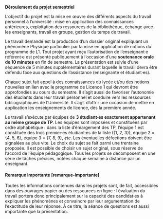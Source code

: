 **Déroulement du projet semestriel**

L’objectif du projet est la mise en œuvre des différents aspects du
travail personnel à l’université : mise en application des connaissances
antérieures, exploitation des ressources de la bibliothèque, échange
avec les enseignants, travail en groupe, gestion du temps de travail.

Le travail demandé est la production d’un dossier original expliquant un
phénomène Physique particulier par la mise en application de notions du
programme de L1. Tout projet ayant reçu l’autorisation de l’enseignant·e
référent·e est présenté publiquement à l’occasion d’une **soutenance
orale de 10 minutes** en fin de semestre. La présentation est suivie
d’une séquence de 5 minutes supplémentaires durant laquelle le travail
devra être défendu face aux questions de l’assistance (enseignante et
étudiant·es).

Chaque sujet fait appel à des connaissances du lycée et/ou des notions
nouvelles en lien avec le programme de Licence 1 qui devront être
approfondies au cours du semestre. Il s’agit aussi de favoriser
l’autonomie des étudiants dans leur travail personnel et conduire vers
les ressources bibliographiques de l’Université. Il s’agit d’offrir une
occasion de mettre en application les enseignements de licence, dès la
première année.

Le travail s’exécute par équipes de **3 étudiant·es exactement
appartenant au même groupe de TP**. Les équipes sont imposées et
constituées par ordre alphabétique : dans la liste d’émargement des TP,
l’équipe 1 est constituée des trois premier·es étudiant·es de la liste
({1, 2, 3}), équipe 2 = {4, 5, 6}, équipe 3 = {7, 8, 9}, *etc*. Les
éventuelles défections doivent être signalées au plus vite. Le choix du
sujet se fait parmi une trentaine proposée. Il est possible de choisir
un sujet original, sous réserve de l’accord de l’équipe pédagogique.
Tous les projets se décomposent en une série de tâches précises, notées
chaque semaine à distance par un enseignant.

#### Remarque importante [remarque-importante]

Toutes les informations contenues dans les projets sont, de fait,
accessibles dans des ouvrages papier ou des ressources en ligne :
l’évaluation du travail portera donc principalement sur la capacité des
candidat·es à expliquer les phénomènes et convaincre par leur
argumentation de l’exactitude de leur réponse. À ce titre, la séance de
questions est aussi importante que la présentation.

